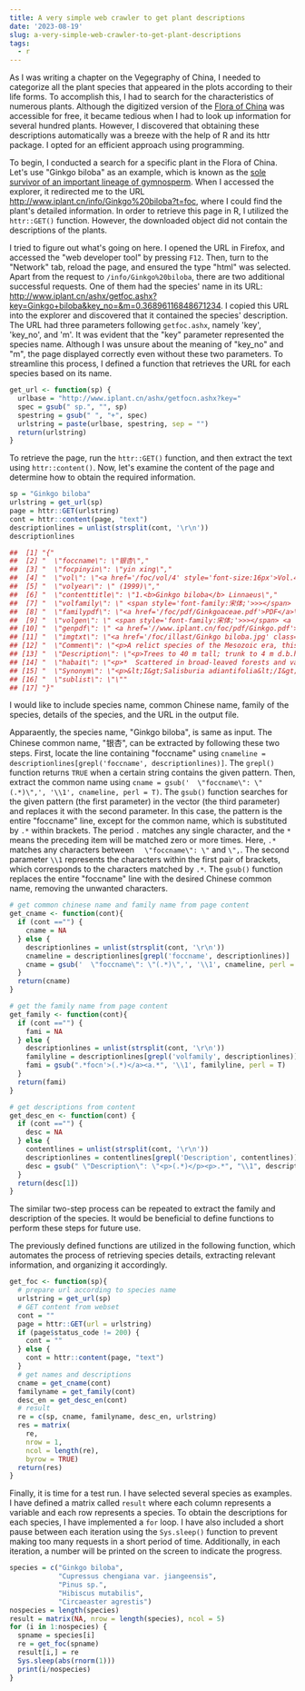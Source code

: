 ```yaml
---
title: A very simple web crawler to get plant descriptions
date: '2023-08-19'
slug: a-very-simple-web-crawler-to-get-plant-descriptions
tags:
  - r
---
```


As I was writing a chapter on the Vegegraphy of China, I needed to categorize all the plant species that appeared in the plots according to their life forms. To accomplish this, I had to search for the characteristics of numerous plants. Although the digitized version of the [Flora of China](http://www.iplant.cn/foc) was accessible for free, it became tedious when I had to look up information for several hundred plants. However, I discovered that obtaining these descriptions automatically was a breeze with the help of R and its httr package. <!-- Unlike those who make grad students do every dirty job, --> I opted for an efficient approach using programming.

To begin, I conducted a search for a specific plant in the Flora of China. Let's use "Ginkgo biloba" as an example, which is known as the [sole survivor of an important lineage of gymnosperm](https://jecologyblog.com/2022/05/05/cover-stories-ginkgo-biloba/). When I accessed the explorer, it redirected me to the URL http://www.iplant.cn/info/Ginkgo%20biloba?t=foc, where I could find the plant's detailed information. In order to retrieve this page in R, I utilized the `httr::GET()` function. However, the downloaded object did not contain the descriptions of the plants.

I tried to figure out what's going on here. I opened the URL in Firefox, and accessed the "web developer tool" by pressing `F12`. Then, turn to the "Network" tab, reload the page, and ensured the type "html" was selected. Apart from the request to  `/info/Ginkgo%20biloba`, there are two additional successful requests. One of them had the species' name in its URL: http://www.iplant.cn/ashx/getfoc.ashx?key=Ginkgo+biloba&key_no=&m=0.36896116848671234. I copied this URL into the explorer and discovered that it contained the species' description. The URL had three parameters following `getfoc.ashx`, namely 'key', 'key_no', and 'm'. It was evident that the "key" parameter represented the species name. Although I was unsure about the meaning of "key_no" and "m", the page displayed correctly even without these two parameters. To streamline this process, I defined a function that retrieves the URL for each species based on its name.

``` r
get_url <- function(sp) {
  urlbase = "http://www.iplant.cn/ashx/getfocn.ashx?key="
  spec = gsub(" sp.", "", sp)
  spestring = gsub(" ", "+", spec)
  urlstring = paste(urlbase, spestring, sep = "")
  return(urlstring)
}
```

To retrieve the page, run the `httr::GET()` function, and then extract the text using `httr::content()`. Now, let's examine the content of the page and determine how to obtain the required information.

``` r
sp = "Ginkgo biloba"
urlstring = get_url(sp)
page = httr::GET(urlstring)
cont = httr::content(page, "text")
descriptionlines = unlist(strsplit(cont, '\r\n'))
descriptionlines

##  [1] "{"  
##  [2] "  \"foccname\": \"银杏\","  
##  [3] "  \"focpinyin\": \"yin xing\"," 
##  [4] "  \"vol\": \"<a href='/foc/vol/4' style='font-size:16px'>Vol.4</a>\","  
##  [5] "  \"volyear\": \" (1999)\","  
##  [6] "  \"contenttitle\": \"1.<b>Ginkgo biloba</b> Linnaeus\"," 
##  [7] "  \"volfamily\": \" <span style='font-family:宋体;'>>></span> <a href='/info/Ginkgoaceae?t=foc'>Ginkgoaceae</a> <a href='/foc/fam/10370'><img src='/foc/images/icon-list.gif'></a>\","  
##  [8] "  \"familypdf\": \"<a href='/foc/pdf/Ginkgoaceae.pdf'>PDF</a>\"," 
##  [9] "  \"volgen\": \" <span style='font-family:宋体;'>>></span> <a href='/info/Ginkgo?t=foc'>Ginkgo</a> <a href='/foc/fam/113565'><img src='/foc/images/icon-list.gif'></a>\","  
## [10] "  \"genpdf\": \" <a href='//www.iplant.cn/foc/pdf/Ginkgo.pdf'>PDF</a>\"," 
## [11] "  \"imgtxt\": \"<a href='/foc/illast/Ginkgo biloba.jpg' class=\\\"highslide\\\" onclick=\\\"return hs.expand(this)\\\"><img style='width:230px;border:0'  src='/foc/illast/Ginkgo biloba.jpg' /></a></div>\","  
## [12] "  \"Comment\": \"<p>A relict species of the Mesozoic era, this and other (extinct) species of Ginkgo were formerly widespread throughout the world. The atavistic, leaf-marginal seeds of one cultivated\\nclone may suggest an affinity with the extinct pteridosperms. Ginkgo biloba is now a rare species in the wild, but has been widely cultivated as an ornamental, probably for more than\\n3000 years. It provides shade and is tolerant of a wide range of climatic and edaphic conditions, including pollution. It is sacred to Buddhists and is often planted near temples. The\\nwood is used in furniture making, the leaves are medicinal and used for pesticides, the roots are used as a cure for leucorrhea, the seeds are edible, and the bark yields tannin.</p>\","  
## [13] "  \"Description\": \"<p>Trees to 40 m tall; trunk to 4 m d.b.h.; bark light gray or grayish brown, longitudinally fissured especially on old trees; crown conical initially, finally broadly ovoid; long branchlets pale\\nbrownish yellow initially, finally gray, internodes (1-) 1.5-4 cm; short branchlets blackish gray, with dense, irregularly elliptic leaf scars; winter buds yellowish brown, ovate. Leaves with\\npetiole (3-)5-8(-10) cm; blade pale green, turning bright yellow in autumn, to 13 × 8(-15) cm on young trees but usually 5-8 cm wide, those on long branchlets divided by a deep, apical\\nsinus into 2 lobes each further dissected, those on short branchlets with undulate distal and margin notched apex. Pollen cones ivory colored, 1.2-2.2 cm; pollen sacs boat-shaped, with\\nwidely gaping slit. Seeds elliptic, narrowly obovoid, ovoid, or subglobose, 2.5-3.5 × 1.6-2.2 cm; sarcotesta yellow, or orange-yellow glaucous, with rancid odor when ripe; sclerotesta white, with 2 or 3 longitudinal ridges;\\nendotesta pale reddish brown. Pollination Mar-Apr, seed maturity Sep-Oct.</p>\","
## [14] "  \"habait\": \"<p>*  Scattered in broad-leaved forests and valleys on acidic, well-drained, yellow loess (pH = 5-5.5); 300-1100 m. Perhaps native in NW Zhejiang (Tianmu Shan); widely and long cultivated below 2000 m in Anhui, Fujian, Gansu, Guizhou, Henan, Hebei, Hubei, Jiangsu, Jiangxi, Shaanxi, Shandong, Shanxi, Sichuan, Yunnan.</p>\"," 
## [15] "  \"Synonym\": \"<p>&lt;I&gt;Salisburia adiantifolia&lt;/I&gt; Smith; &lt;I&gt;S. biloba&lt;/I&gt; (Linnaeus) Hoffmansegg.</p>\","  
## [16] "  \"sublist\": \"\""  
## [17] "}" 
```

I would like to include species name, common Chinese name, family of the species, details of the species, and the URL in the output file. 

Apparaently, the species name, "Ginkgo biloba", is same as input. The Chinese common name, "银杏", can be extracted by following these two steps. First, locate the line containing "foccname" using `cnameline = descriptionlines[grepl('foccname', descriptionlines)]`. The `grepl() `function returns `TRUE` when a certain string contains the given pattern. Then, extract the common name using `cname = gsub('  \"foccname\": \"(.*)\",', '\\1', cnameline, perl = T)`. The `gsub()` function searches for the given pattern (the first parameter) in the vector (the third parameter) and replaces it with the second parameter. In this case, the pattern is the entire "foccname" line, except for the common name, which is substituted by `.*` within brackets. The period `.` matches any single character, and the `*` means the preceding item will be matched zero or more times. Here, `.*` matches any characters between   `  \"foccname\": \"` and `\",`. The second parameter `\\1` represents the characters within the first pair of brackets, which corresponds to the characters matched by `.*`. The `gsub()` function replaces the entire "foccname" line with the desired Chinese common name, removing the unwanted characters.

``` r
# get common chinese name and family name from page content
get_cname <- function(cont){
  if (cont =="") {
    cname = NA
  } else {
    descriptionlines = unlist(strsplit(cont, '\r\n'))
    cnameline = descriptionlines[grepl('foccname', descriptionlines)]
    cname = gsub('  \"foccname\": \"(.*)\",', '\\1', cnameline, perl = T)
  }
  return(cname)
}

# get the family name from page content
get_family <- function(cont){
  if (cont =="") {
    fami = NA
  } else {
    descriptionlines = unlist(strsplit(cont, '\r\n'))
    familyline = descriptionlines[grepl('volfamily', descriptionlines)]
    fami = gsub(".*focn'>(.*)</a><a.*", '\\1', familyline, perl = T)
  }
  return(fami)
}

# get descriptions from content
get_desc_en <- function(cont) {
  if (cont =="") {
    desc = NA
  } else {
    contentlines = unlist(strsplit(cont, '\r\n'))
    descriptionlines = contentlines[grepl('Description', contentlines)]
    desc = gsub(" \"Description\": \"<p>(.*)</p><p>.*", "\\1", descriptionlines)
  }
  return(desc[1])
}
```

The similar two-step process can be repeated to extract the family and description of the species. It would be beneficial to define functions to perform these steps for future use.

The previously defined functions are utilized in the following function, which automates the process of retrieving species details, extracting relevant information, and organizing it accordingly.

```r
get_foc <- function(sp){
  # prepare url according to species name
  urlstring = get_url(sp)
  # GET content from webset
  cont = ""
  page = httr::GET(url = urlstring)
  if (page$status_code != 200) {
    cont = ""
  } else {
    cont = httr::content(page, "text")
  }
  # get names and descriptions
  cname = get_cname(cont)
  familyname = get_family(cont)
  desc_en = get_desc_en(cont)
  # result
  re = c(sp, cname, familyname, desc_en, urlstring)
  res = matrix(
    re,
    nrow = 1,
    ncol = length(re),
    byrow = TRUE)
  return(res)
}
```

Finally, it is time for a test run. I have selected several species as examples. I have defined a matrix called `result` where each column represents a variable and each row represents a species. To obtain the descriptions for each species, I have implemented a `for` loop. I have also included a short pause between each iteration using the `Sys.sleep()` function to prevent making too many requests in a short period of time. Additionally, in each iteration, a number will be printed on the screen to indicate the progress.

``` r
species = c("Ginkgo biloba", 
            "Cupressus chengiana var. jiangeensis", 
            "Pinus sp.", 
            "Hibiscus mutabilis", 
            "Circaeaster agrestis")
nospecies = length(species)
result = matrix(NA, nrow = length(species), ncol = 5)
for (i in 1:nospecies) {
  spname = species[i]
  re = get_foc(spname)
  result[i,] = re
  Sys.sleep(abs(rnorm(1)))
  print(i/nospecies)
}
```
